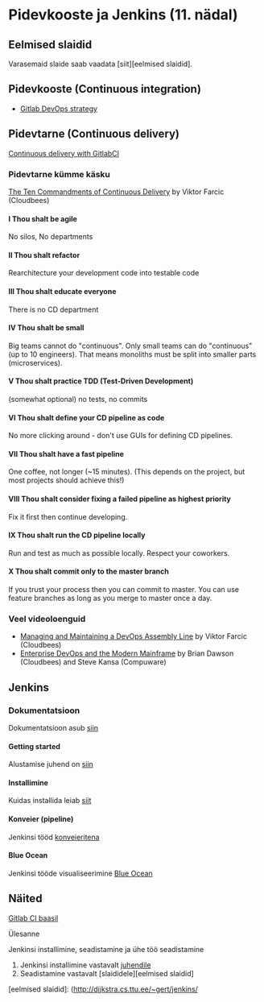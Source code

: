 # Pidevkooste ja Jenkins (11. nädal)

## Eelmised slaidid
Varasemaid slaide saab vaadata [siit][eelmised slaidid].

## Pidevkooste (Continuous integration)
* [Gitlab DevOps strategy](https://about.gitlab.com/2017/10/04/devops-strategy/)

## Pidevtarne (Continuous delivery)
[Continuous delivery with GitlabCI](http://blog.kontena.io/continuous-delivery-with-gitlabci/)

### Pidevtarne kümme käsku
[The Ten Commandments of Continuous Delivery](https://www.youtube.com/watch?v=fD3P51Yv6so) by Viktor Farcic (Cloudbees)
#### I   Thou shalt be agile
No silos, No departments
#### II   Thou shalt refactor
Rearchitecture your development code into testable code
#### III   Thou shalt educate everyone
There is no CD department
#### IV   Thou shalt be small
Big teams cannot do "continuous". Only small teams can do "continuous" (up to 10 engineers).
That means monoliths must be split into smaller parts (microservices).
#### V   Thou shalt practice TDD (Test-Driven Development)
(somewhat optional) no tests, no commits
#### VI   Thou shalt define your CD pipeline as code
No more clicking around - don't use GUIs for defining CD pipelines.
#### VII   Thou shalt have a fast pipeline
One coffee, not longer (~15 minutes).
(This depends on the project, but most projects should achieve this!)
#### VIII   Thou shalt consider fixing a failed pipeline as highest priority
Fix it first then continue developing.
#### IX   Thou shalt run the CD pipeline locally
Run and test as much as possible locally.
Respect your coworkers.
#### X   Thou shalt commit only to the master branch
If you trust your process then you can commit to master.
You can use feature branches as long as you merge to master once a day.

### Veel videoloenguid
* [Managing and Maintaining a DevOps Assembly Line](https://www.youtube.com/watch?v=BJOkB-AUyOo) by Viktor Farcic (Cloudbees)
* [Enterprise DevOps and the Modern Mainframe](https://www.youtube.com/watch?v=mfaUG3Dbk5I) by Brian Dawson (Cloudbees) and Steve Kansa (Compuware)


## Jenkins
### Dokumentatsioon
Dokumentatsioon asub [siin](https://jenkins.io/doc/)
#### Getting started
Alustamise juhend on [siin](https://jenkins.io/doc/book/getting-started/)
#### Installimine
Kuidas installida leiab [siit][installimine]
#### Konveier (pipeline)
Jenkinsi tööd [konveieritena](https://jenkins.io/doc/book/pipeline/)
#### Blue Ocean
Jenkinsi tööde visualiseerimine [Blue Ocean](https://jenkins.io/doc/book/blueocean/getting-started/)


## Näited
[Gitlab CI baasil](https://docs.gitlab.com/ee/ci/examples/README.html)


Ülesanne

Jenkinsi installimine, seadistamine ja ühe töö seadistamine

1. Jenkinsi installimine vastavalt [juhendile][installimine]
2. Seadistamine vastavalt [slaididele][eelmised slaidid]


[installimine]: https://jenkins.io/doc/book/installing
[eelmised slaidid]: (http://dijkstra.cs.ttu.ee/~gert/jenkins/
